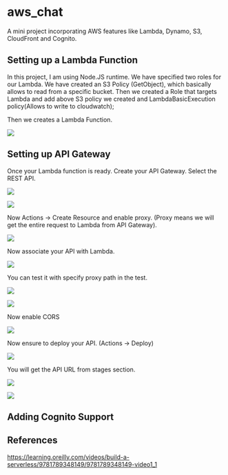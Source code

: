 # aws_chat
A mini project incorporating AWS features like Lambda, Dynamo, S3, CloudFront and Cognito.

## Setting up a Lambda Function  

In this project, I am using Node.JS runtime. We have specified two roles for our Lambda.
We have created an S3 Policy (GetObject), which basically allows to read from a specific bucket. 
Then we created a Role that targets Lambda and add above S3 policy we created and LambdaBasicExecution policy(Allows to write to cloudwatch);

Then we creates a Lambda Function. 

![](img/2020-08-11-16-30-54.png)

## Setting up API Gateway  

Once your Lambda function is ready. Create your API Gateway.  Select the REST API. 

![](img/2020-08-11-16-54-20.png)

![](img/2020-08-11-16-55-22.png)

Now Actions -> Create Resource and enable proxy. (Proxy means we will get the entire request to Lambda from API Gateway).

![](img/2020-08-11-16-57-44.png)

Now associate your API with Lambda.  

![](img/2020-08-11-16-58-32.png)  

You can test it with specify proxy path in the test.  

![](img/2020-08-11-17-01-40.png)  

![](img/2020-08-11-17-02-17.png) 

Now enable CORS  

![](img/2020-08-11-17-09-31.png)  

Now ensure to deploy your API.  (Actions -> Deploy)

![](img/2020-08-11-17-13-01.png)

You will get the API URL from stages section.  

![](img/2020-08-11-17-15-24.png)  

![](img/2020-08-16-19-25-16.png)

## Adding Cognito Support  

## References  

[https://learning.oreilly.com/videos/build-a-serverless/9781789348149/9781789348149-video1_1
](https://learning.oreilly.com/videos/build-a-serverless/9781789348149/9781789348149-video1_1)
